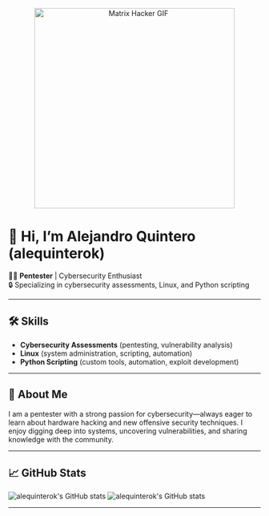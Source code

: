 <!--
**alequinterok/alequinterok** is a ✨ _special_ ✨ repository because its `README.md` (this file) appears on your GitHub profile.

Here are some ideas to get you started:

- 🔭 I’m currently working on ...
- 🌱 I’m currently learning ...
- 👯 I’m looking to collaborate on ...
- 🤔 I’m looking for help with ...
- 💬 Ask me about ...
- 📫 How to reach me: ...
- 😄 Pronouns: ...
- ⚡ Fun fact: ...
-->


<p align="center">
  <img src="https://media.giphy.com/media/l0MYt5jPR6QX5pnqM/giphy.gif" alt="Matrix Hacker GIF" width="400"/>
</p>

# 👋 Hi, I’m Alejandro Quintero (alequinterok)

👨‍💻 **Pentester** | Cybersecurity Enthusiast  
🔒 Specializing in cybersecurity assessments, Linux, and Python scripting

---

## 🛠️ Skills

- **Cybersecurity Assessments** (pentesting, vulnerability analysis)
- **Linux** (system administration, scripting, automation)
- **Python Scripting** (custom tools, automation, exploit development)

---

## 👀 About Me

I am a pentester with a strong passion for cybersecurity—always eager to learn about hardware hacking and new offensive security techniques. I enjoy digging deep into systems, uncovering vulnerabilities, and sharing knowledge with the community.

---

## 📈 GitHub Stats

![alequinterok's GitHub stats](https://github-readme-stats.vercel.app/api?username=alequinterok&show_icons=true&hide_title=true&hide_rank=true&hide=prs&count_private=true&theme=default#gh-light-mode-only)
![alequinterok's GitHub stats](https://github-readme-stats.vercel.app/api?username=alequinterok&show_icons=true&hide_title=true&hide_rank=true&hide=prs&count_private=true&theme=dark#gh-dark-mode-only)

---

<!--
**alequinterok/alequinterok** is a ✨ special ✨ repository because its README.md (this file) appears on your GitHub profile.
-->
